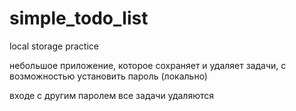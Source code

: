 # simple_todo_list

local storage practice

небольшое приложение, которое сохраняет и удаляет задачи, с возможностью установить пароль (локально)

входе с другим паролем все задачи удаляются
